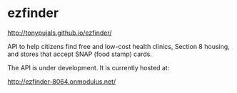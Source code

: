 ezfinder
========

http://tonypujals.github.io/ezfinder/

API to help citizens find free and low-cost health clinics, Section 8 housing, and stores that accept SNAP (food stamp) cards.

The API is under development. It is currently hosted at:

http://ezfinder-8064.onmodulus.net/

